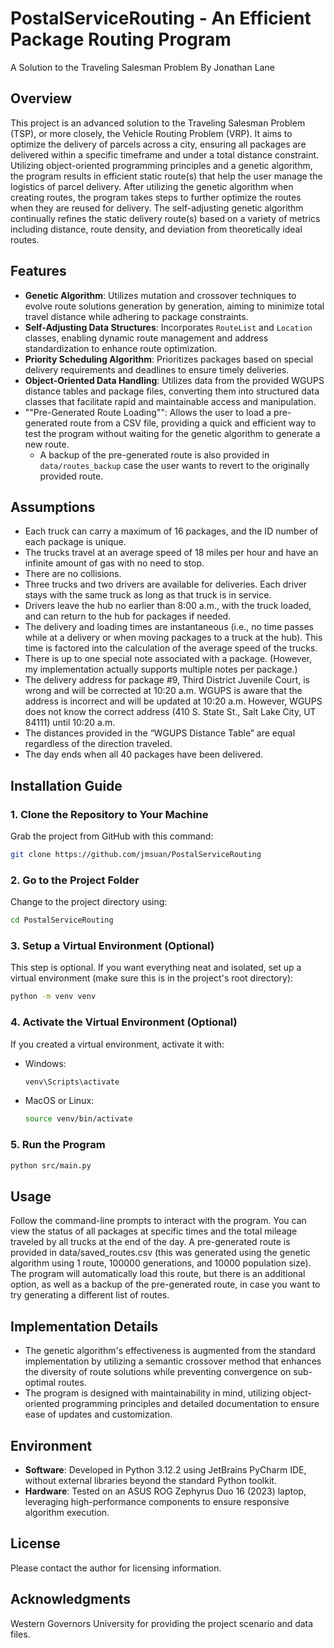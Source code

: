 # PostalServiceRouting - An Efficient Package Routing Program
A Solution to the Traveling Salesman Problem 
By Jonathan Lane
## Overview
This project is an advanced solution to the Traveling Salesman Problem (TSP), or more closely, the Vehicle Routing Problem (VRP). It aims to optimize the delivery of parcels across a city, ensuring all packages are delivered within a specific timeframe and under a total distance constraint. Utilizing object-oriented programming principles and a genetic algorithm, the program results in efficient static route(s) that help the user manage the logistics of parcel delivery. After utilizing the genetic algorithm when creating routes, the program takes steps to further optimize the routes when they are reused for delivery. The self-adjusting genetic algorithm continually refines the static delivery route(s) based on a variety of metrics including distance, route density, and deviation from theoretically ideal routes.
## Features
- **Genetic Algorithm**: Utilizes mutation and crossover techniques to evolve route solutions generation by generation, aiming to minimize total travel distance while adhering to package constraints.
- **Self-Adjusting Data Structures**: Incorporates `RouteList` and `Location` classes, enabling dynamic route management and address standardization to enhance route optimization.
- **Priority Scheduling Algorithm**: Prioritizes packages based on special delivery requirements and deadlines to ensure timely deliveries.
- **Object-Oriented Data Handling**: Utilizes data from the provided WGUPS distance tables and package files, converting them into structured data classes that facilitate rapid and maintainable access and manipulation.
- ""Pre-Generated Route Loading"": Allows the user to load a pre-generated route from a CSV file, providing a quick and efficient way to test the program without waiting for the genetic algorithm to generate a new route.
  - A backup of the pre-generated route is also provided in `data/routes_backup` case the user wants to revert to the originally provided route.
## Assumptions
- Each truck can carry a maximum of 16 packages, and the ID number of each package is unique.
- The trucks travel at an average speed of 18 miles per hour and have an infinite amount of gas with no need to stop.
- There are no collisions.
- Three trucks and two drivers are available for deliveries. Each driver stays with the same truck as long as that truck is in service.
- Drivers leave the hub no earlier than 8:00 a.m., with the truck loaded, and can return to the hub for packages if needed.
- The delivery and loading times are instantaneous (i.e., no time passes while at a delivery or when moving packages to a truck at the hub). This time is factored into the calculation of the average speed of the trucks.
- There is up to one special note associated with a package. (However, my implementation actually supports multiple notes per package.)
- The delivery address for package #9, Third District Juvenile Court, is wrong and will be corrected at 10:20 a.m. WGUPS is aware that the address is incorrect and will be updated at 10:20 a.m. However, WGUPS does not know the correct address (410 S. State St., Salt Lake City, UT 84111) until 10:20 a.m.
- The distances provided in the “WGUPS Distance Table” are equal regardless of the direction traveled.
- The day ends when all 40 packages have been delivered.
## Installation Guide
### 1. Clone the Repository to Your Machine
Grab the project from GitHub with this command:
```bash
git clone https://github.com/jmsuan/PostalServiceRouting
```
### 2. Go to the Project Folder
Change to the project directory using:
```bash
cd PostalServiceRouting
```
### 3. Setup a Virtual Environment (Optional)
This step is optional. If you want everything neat and isolated, set up a virtual environment (make sure this is in the project's root directory):
```bash
python -m venv venv
```
### 4. Activate the Virtual Environment (Optional)
If you created a virtual environment, activate it with:
- Windows:
  ```bash
  venv\Scripts\activate
  ```
- MacOS or Linux:
  ```bash
  source venv/bin/activate
  ```
### 5. Run the Program
```bash
python src/main.py
```
## Usage
Follow the command-line prompts to interact with the program. You can view the status of all packages at specific times and the total mileage traveled by all trucks at the end of the day. A pre-generated route is provided in data/saved_routes.csv (this was generated using the genetic algorithm using 1 route, 100000 generations, and 10000 population size). The program will automatically load this route, but there is an additional option, as well as a backup of the pre-generated route, in case you want to try generating a different list of routes.
## Implementation Details
- The genetic algorithm's effectiveness is augmented from the standard implementation by utilizing a semantic crossover method that enhances the diversity of route solutions while preventing convergence on sub-optimal routes.
- The program is designed with maintainability in mind, utilizing object-oriented programming principles and detailed documentation to ensure ease of updates and customization.
## Environment
- **Software**: Developed in Python 3.12.2 using JetBrains PyCharm IDE, without external libraries beyond the standard Python toolkit.
- **Hardware**: Tested on an ASUS ROG Zephyrus Duo 16 (2023) laptop, leveraging high-performance components to ensure responsive algorithm execution.
## License
Please contact the author for licensing information.
## Acknowledgments
Western Governors University for providing the project scenario and data files.

